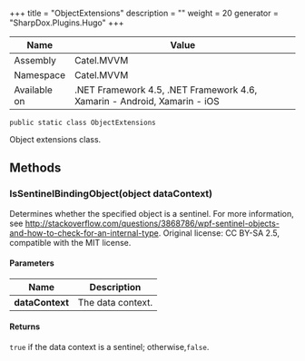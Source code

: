 

+++
title = "ObjectExtensions" 
description = ""
weight = 20
generator = "SharpDox.Plugins.Hugo"
+++

Name|Value
---|---
Assembly|Catel.MVVM
Namespace|Catel.MVVM
Available on|.NET Framework 4.5, .NET Framework 4.6, Xamarin - Android, Xamarin - iOS

```
public static class ObjectExtensions
```

Object extensions class.

## Methods

### IsSentinelBindingObject(object dataContext)

Determines whether the specified object is a sentinel. For more information, see http://stackoverflow.com/questions/3868786/wpf-sentinel-objects-and-how-to-check-for-an-internal-type. Original license: CC BY-SA 2.5, compatible with the MIT license.

#### Parameters

Name|Description
---|---
**dataContext**|The data context.

#### Returns

`true` if the data context is a sentinel; otherwise,`false`.

